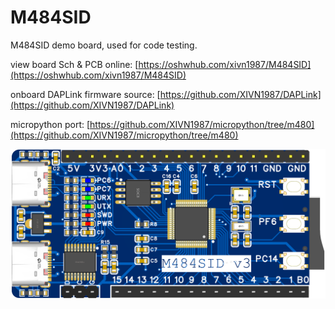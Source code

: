 # M484SID
M484SID demo board, used for code testing.

view board Sch & PCB online: [https://oshwhub.com/xivn1987/M484SID](https://oshwhub.com/xivn1987/M484SID)

onboard DAPLink firmware source: [https://github.com/XIVN1987/DAPLink](https://github.com/XIVN1987/DAPLink)

micropython port: [https://github.com/XIVN1987/micropython/tree/m480](https://github.com/XIVN1987/micropython/tree/m480)

![](./M484SID.png)
